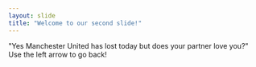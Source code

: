 ```yaml
---
layout: slide
title: "Welcome to our second slide!"
---
```

"Yes Manchester United has lost today but does your partner love you?"    
Use the left arrow to go back!
